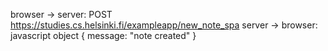 browser -> server: POST https://studies.cs.helsinki.fi/exampleapp/new_note_spa
server -> browser: javascript object { message: "note created" }
